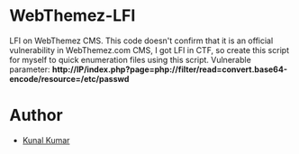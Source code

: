 # WebThemez-LFI
LFI on WebThemez CMS.
This code doesn't confirm that it is an official vulnerability in WebThemez.com CMS, I got LFI in CTF, so create this script for myself to quick enumeration files using this script.
Vulnerable parameter: <b>http://IP/index.php?page=php://filter/read=convert.base64-encode/resource=/etc/passwd</b>
<h1>Author</h1>
<ul>
  <li><a href="https://twitter.com/l1v1n9h311">Kunal Kumar</a></li>
  </ul>
  
